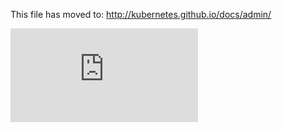 <!-- BEGIN MUNGE: UNVERSIONED_WARNING -->


<!-- END MUNGE: UNVERSIONED_WARNING -->

This file has moved to: http://kubernetes.github.io/docs/admin/




<!-- BEGIN MUNGE: IS_VERSIONED -->
<!-- TAG IS_VERSIONED -->
<!-- END MUNGE: IS_VERSIONED -->


<!-- BEGIN MUNGE: GENERATED_ANALYTICS -->
[![Analytics](https://kubernetes-site.appspot.com/UA-36037335-10/GitHub/docs/admin/README.md?pixel)]()
<!-- END MUNGE: GENERATED_ANALYTICS -->
